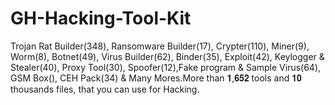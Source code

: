 # GH-Hacking-Tool-Kit
Trojan Rat Builder(348), Ransomware Builder(17), Crypter(110), Miner(9), Worm(8), Botnet(49), Virus Builder(62), Binder(35), Exploit(42), Keylogger &amp; Stealer(40), Proxy Tool(30), Spoofer(12),Fake program &amp; Sample Virus(64), GSM Box(), CEH Pack(34) &amp; Many Mores.More than 𝟏,𝟔𝟓𝟐 tools and 𝟏𝟎 thousands files, that you can use for Hacking.
